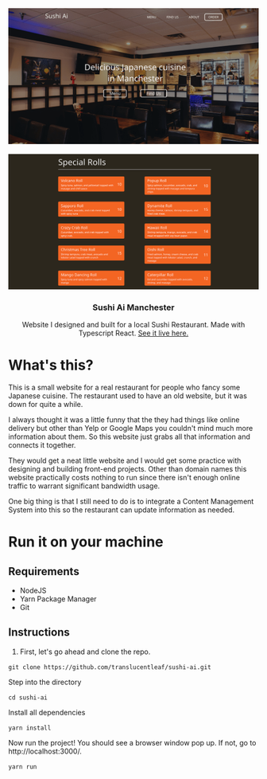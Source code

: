 <div align="center">
    <a href="https://sushiaimanchester.com/">
        <img src="misc/homepage.png" />
    </a>
    <br />
    <br />
    <a href="https://sushiaimanchester.com/">
        <img src="misc/menu.png" />
    </a>
    <h3 align="center">Sushi Ai Manchester</h3>
    <p align="center">Website I designed and built for a local Sushi Restaurant. Made with Typescript React. <a href="https://sushiaimanchester.com/">See it live here.</a></p>
</div>

# What's this?

This is a small website for a real restaurant for people who fancy some Japanese cuisine. The restaurant used to have an old website, but it was down for quite a while.

I always thought it was a little funny that the they had things like online delivery but other than Yelp or Google Maps you couldn't mind much more information about them. So this website just grabs all that information and connects it together.

They would get a neat little website and I would get some practice with designing and building front-end projects. Other than domain names this website practically costs nothing to run since there isn't enough online traffic to warrant significant bandwidth usage.

One big thing is that I still need to do is to integrate a Content Management System into this so the restaurant can update information as needed.

# Run it on your machine

## Requirements

- NodeJS
- Yarn Package Manager
- Git

## Instructions

1. First, let's go ahead and clone the repo.

```
git clone https://github.com/translucentleaf/sushi-ai.git
```

Step into the directory

```
cd sushi-ai
```

Install all dependencies

```
yarn install
```

Now run the project! You should see a browser window pop up. If not, go to http://localhost:3000/.

```
yarn run
```
